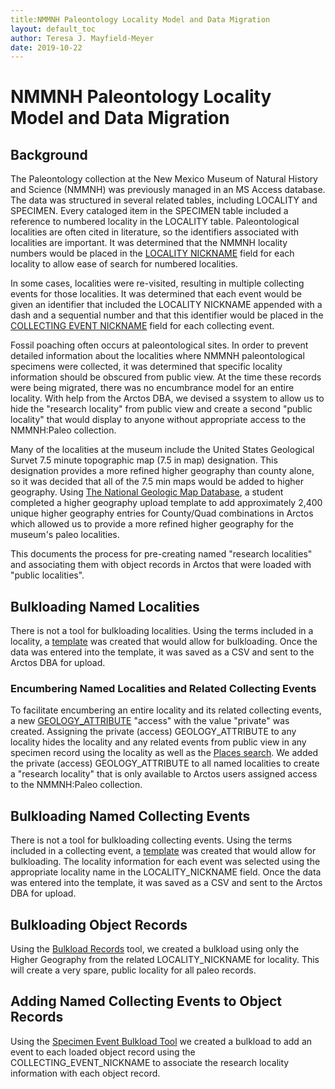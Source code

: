 ```yaml
---
title:NMMNH Paleontology Locality Model and Data Migration
layout: default_toc
author: Teresa J. Mayfield-Meyer
date: 2019-10-22
---
```

# NMMNH Paleontology Locality Model and Data Migration

## Background

The Paleontology collection at the New Mexico Museum of Natural History and Science (NMMNH) was previously managed in an MS Access database. The data was structured in several related tables, including LOCALITY and SPECIMEN. Every cataloged item in the SPECIMEN table included a reference to numbered locality in the LOCALITY table. Paleontological localities are often cited in literature, so the identifiers associated with localities are important. It was determined that the NMMNH locality numbers would be placed in the [LOCALITY NICKNAME](http://handbook.arctosdb.org/documentation/locality.html#locality-nickname) field for each locality to allow ease of search for numbered localities.

In some cases, localities were re-visited, resulting in multiple collecting events for those localities. It was determined that each event would be given an identifier that included the LOCALITY NICKNAME appended with a dash and a sequential number and that this identifier would be placed in the [COLLECTING EVENT NICKNAME](https://handbook.arctosdb.org/documentation/collecting-event.html#event-nickname) field for each collecting event.

Fossil poaching often occurs at paleontological sites. In order to prevent detailed information about the localities where NMMNH paleontological specimens were collected, it was determined that specific locality information should be obscured from public view.  At the time these records were being migrated, there was no encumbrance model for an entire locality. With help from the Arctos DBA, we devised a ssystem to allow us to hide the "research locality" from public view and create a second "public locality" that would display to anyone without appropriate access to the NMMNH:Paleo collection.

Many of the localities at the museum include the United States Geological Survet 7.5 minute topographic map (7.5  in map) designation. This designation provides a more refined higher geography than county alone, so it was decided that all of the 7.5 min maps would be added to higher geography. Using [The National Geologic Map Database](https://ngmdb.usgs.gov/ngmbd/ngmbd_home.html), a student completed a higher geography upload template to add approximately 2,400 unique higher geography entries for County/Quad combinations in Arctos which allowed us to provide a more refined higher geography for the museum's paleo localities.

This documents the process for pre-creating named "research localities" and associating them with object records in Arctos that were loaded with "public localities".

## Bulkloading Named Localities

There is not a tool for bulkloading localities. Using the terms included in a locality, a [template](https://github.com/ArctosDB/data-migration/blob/master/Templates/LOCALITY_BULKLOAD.csv) was created that would allow for bulkloading. Once the data was entered into the template, it was saved as a CSV and sent to the Arctos DBA for upload.

### Encumbering Named Localities and Related Collecting Events

To facilitate encumbering an entire locality and its related collecting events, a new [GEOLOGY_ATTRIBUTE](http://arctos.database.museum/info/ctDocumentation.cfm?table=CTGEOLOGY_ATTRIBUTE) "access" with the value "private" was created. Assigning the private (access) GEOLOGY_ATTRIBUTE to any locality hides the locality and any related events from public view in any specimen record using the locality as well as the [Places search](http://arctos.database.museum/showLocality.cfm). We added the private (access) GEOLOGY_ATTRIBUTE to all named localities to create a "research locality" that is only available to Arctos users assigned access to the NMMNH:Paleo collection.

## Bulkloading Named Collecting Events

There is not a tool for bulkloading collecting events. Using the terms included in a collecting event, a [template](https://github.com/ArctosDB/data-migration/blob/master/Templates/COLL_EVENT_BULKLOAD.csv) was created that would allow for bulkloading. The locality information for each event was selected using the appropriate locality name in the LOCALITY_NICKNAME field. Once the data was entered into the template, it was saved as a CSV and sent to the Arctos DBA for upload.

## Bulkloading Object Records

Using the [Bulkload Records](https://arctos.database.museum/Bulkloader/BulkloadSpecimens.cfm) tool, we created a bulkload using only the Higher Geography from the related LOCALITY_NICKNAME for locality. This will create a very spare, public locality for all paleo records.

## Adding Named Collecting Events to Object Records

Using the [Specimen Event Bulkload Tool](http://arctos.database.museum/tools/BulkloadSpecimenEvent.cfm) we created a bulkload to add an event to each loaded object record using the COLLECTING_EVENT_NICKNAME to associate the research locality information with each object record.
